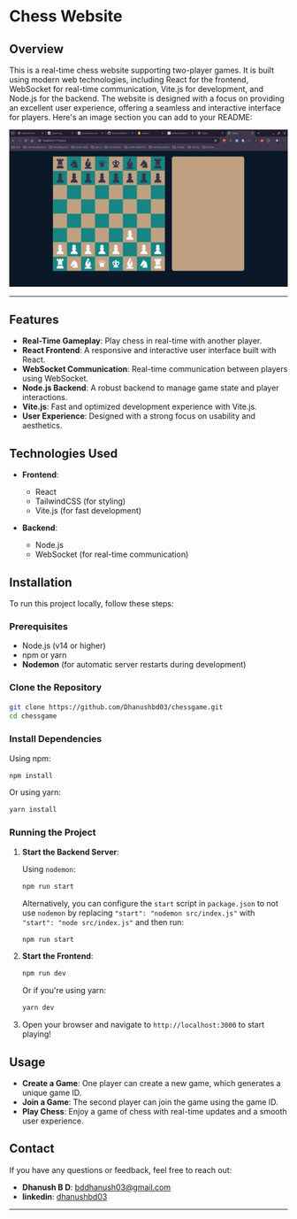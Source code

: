 # Chess Website

## Overview

This is a real-time chess website supporting two-player games. It is built using modern web technologies, including React for the frontend, WebSocket for real-time communication, Vite.js for development, and Node.js for the backend. The website is designed with a focus on providing an excellent user experience, offering a seamless and interactive interface for players.
Here's an image section you can add to your README:

![preview](./screenshots/chess.png)

---
## Features

- **Real-Time Gameplay**: Play chess in real-time with another player.
- **React Frontend**: A responsive and interactive user interface built with React.
- **WebSocket Communication**: Real-time communication between players using WebSocket.
- **Node.js Backend**: A robust backend to manage game state and player interactions.
- **Vite.js**: Fast and optimized development experience with Vite.js.
- **User Experience**: Designed with a strong focus on usability and aesthetics.

## Technologies Used

- **Frontend**:
  - React
  - TailwindCSS (for styling)
  - Vite.js (for fast development)

- **Backend**:
  - Node.js
  - WebSocket (for real-time communication)

## Installation

To run this project locally, follow these steps:

### Prerequisites

- Node.js (v14 or higher)
- npm or yarn
- **Nodemon** (for automatic server restarts during development) 

### Clone the Repository

```bash
git clone https://github.com/Dhanushbd03/chessgame.git
cd chessgame
```

### Install Dependencies

Using npm:

```bash
npm install
```

Or using yarn:

```bash
yarn install
```

### Running the Project

1. **Start the Backend Server**:

   Using `nodemon`:

   ```bash
   npm run start
   ```

   Alternatively, you can configure the `start` script in `package.json` to not use `nodemon` by replacing `"start": "nodemon src/index.js"` with `"start": "node src/index.js"` and then run:

   ```bash
   npm run start
   ```

2. **Start the Frontend**:

   ```bash
   npm run dev
   ```

   Or if you're using yarn:

   ```bash
   yarn dev
   ```

3. Open your browser and navigate to `http://localhost:3000` to start playing!

## Usage

- **Create a Game**: One player can create a new game, which generates a unique game ID.
- **Join a Game**: The second player can join the game using the game ID.
- **Play Chess**: Enjoy a game of chess with real-time updates and a smooth user experience.

## Contact

If you have any questions or feedback, feel free to reach out:

- **Dhanush B D**: [bddhanush03@gmail.com](mailto:bddhanush03@gmail.com)
- **linkedin**: [dhanushbd03](https://www.linkedin.com/in/dhanushbd03/)

---

